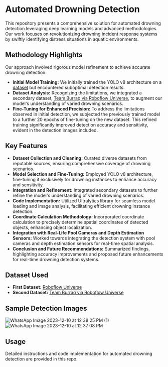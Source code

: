 # Automated Drowning Detection

This repository presents a comprehensive solution for automated drowning detection leveraging deep learning models and advanced methodologies. Our work focuses on revolutionizing drowning incident response systems by swiftly identifying distress situations in aquatic environments.

## Methodology Highlights

Our approach involved rigorous model refinement to achieve accurate drowning detection:
- **Initial Model Training:** We initially trained the YOLO v8 architecture on a [dataset](https://universe.roboflow.com/object-detection-model/drowning-detection-wqiom) but encountered suboptimal detection results.
- **Dataset Analysis:** Recognizing the limitations, we integrated a secondary dataset, [Team Burraq via Roboflow Universe](https://universe.roboflow.com/team-burraq/drowning-detection-main), to augment our model's understanding of varied drowning scenarios.
- **Fine-Tuning for Enhanced Precision:** To address the limitations observed in initial detection, we subjected the previously trained model to a further 20 epochs of fine-tuning on the new dataset. This refined training significantly improved detection accuracy and sensitivity, evident in the detection images included.

## Key Features
- **Dataset Collection and Cleaning:** Curated diverse datasets from reputable sources, ensuring comprehensive coverage of drowning scenarios.
- **Model Selection and Fine-Tuning:** Employed YOLO v8 architecture, fine-tuning it exclusively for drowning instances to enhance accuracy and sensitivity.
- **Integration and Refinement:** Integrated secondary datasets to further refine the model's understanding of varied drowning scenarios.
- **Code Implementation:** Utilized Ultralytics library for seamless model loading and image analysis, facilitating efficient drowning instance detection.
- **Coordinate Calculation Methodology:** Incorporated coordinate calculation to precisely determine spatial coordinates of detected objects, enhancing object localization.
- **Integration with Real-Life Pool Cameras and Depth Estimation Sensors:** Worked towards integrating the detection system with pool cameras and depth estimation sensors for real-time spatial analysis.
- **Conclusion and Future Recommendations:** Summarized findings, highlighting accuracy improvements and proposed future enhancements for real-time drowning detection systems.

## Dataset Used
- **First Dataset:** [Roboflow Universe](https://universe.roboflow.com/object-detection-model/drowning-detection-wqiom)
- **Second Dataset:** [Team Burraq via Roboflow Universe](https://universe.roboflow.com/team-burraq/drowning-detection-main)

## Sample Detection Images
![WhatsApp Image 2023-12-10 at 12 38 25 PM (1)](https://github.com/Hasibwajid/Automated-Drowning-Detection-YOLOV8/assets/72168225/1796c6c3-e36c-4866-8a0e-97053717981e)
![WhatsApp Image 2023-12-10 at 12 37 08 PM](https://github.com/Hasibwajid/Automated-Drowning-Detection-YOLOV8/assets/72168225/2c4c93ac-497e-497d-bbec-58fda3de8b8c)

## Usage
Detailed instructions and code implementation for automated drowning detection are provided in this repo.
